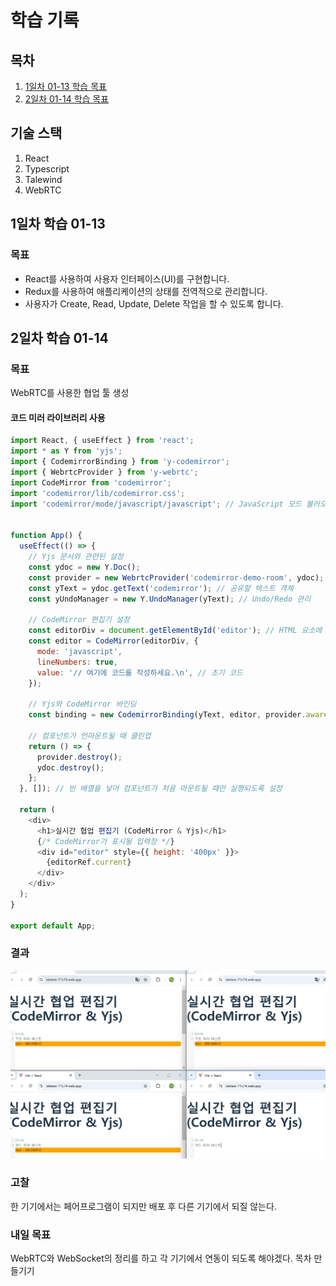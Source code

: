 # 학습 기록
## 목차
1. [1일차 01-13 학습 목표](#1일차-01-13-학습-목표)
2. [2일차 01-14 학습 목표](#2일차-01-14-학습-목표)
## 기술 스택
1. React
2. Typescript
3. Talewind
4. WebRTC

## 1일차 학습 01-13


### 목표 
- React를 사용하여 사용자 인터페이스(UI)를 구현합니다.
- Redux를 사용하여 애플리케이션의 상태를 전역적으로 관리합니다.
- 사용자가 Create, Read, Update, Delete 작업을 할 수 있도록 합니다.

## 2일차 학습 01-14

### 목표
WebRTC를 사용한 협업 툴 생성

#### 코드 미러 라이브러리 사용
```javascript
import React, { useEffect } from 'react';
import * as Y from 'yjs';
import { CodemirrorBinding } from 'y-codemirror';
import { WebrtcProvider } from 'y-webrtc';
import CodeMirror from 'codemirror';
import 'codemirror/lib/codemirror.css';
import 'codemirror/mode/javascript/javascript'; // JavaScript 모드 불러오기


function App() {
  useEffect(() => {
    // Yjs 문서와 관련된 설정
    const ydoc = new Y.Doc();
    const provider = new WebrtcProvider('codemirror-demo-room', ydoc); // 'codemirror-demo-room' 이름의 방으로 연결
    const yText = ydoc.getText('codemirror'); // 공유할 텍스트 객체
    const yUndoManager = new Y.UndoManager(yText); // Undo/Redo 관리

    // CodeMirror 편집기 설정
    const editorDiv = document.getElementById('editor'); // HTML 요소에 CodeMirror를 붙일 div를 지정
    const editor = CodeMirror(editorDiv, {
      mode: 'javascript',
      lineNumbers: true,
      value: '// 여기에 코드를 작성하세요.\n', // 초기 코드
    });

    // Yjs와 CodeMirror 바인딩
    const binding = new CodemirrorBinding(yText, editor, provider.awareness, { yUndoManager });

    // 컴포넌트가 언마운트될 때 클린업
    return () => {
      provider.destroy();
      ydoc.destroy();
    };
  }, []); // 빈 배열을 넣어 컴포넌트가 처음 마운트될 때만 실행되도록 설정

  return (
    <div>
      <h1>실시간 협업 편집기 (CodeMirror & Yjs)</h1>
      {/* CodeMirror가 표시될 입력창 */}
      <div id="editor" style={{ height: '400px' }}>
        {editorRef.current}
      </div>
    </div>
  );
}

export default App;
```

### 결과
![alt text](image.png)

### 고찰
한 기기에서는 페어프로그램이 되지만 배포 후 다른 기기에서 되질 않는다.

### 내일 목표
WebRTC와 WebSocket의 정리를 하고 각 기기에서 연동이 되도록 해야겠다.
목차 만들기기


